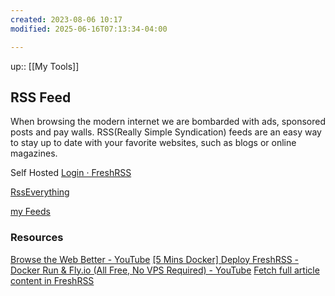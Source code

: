 ```yaml
---
created: 2023-08-06 10:17
modified: 2025-06-16T07:13:34-04:00

---
```

up::  [[My Tools]]

## RSS Feed

When browsing the modern internet we are bombarded with ads, sponsored posts and pay walls. RSS(Really Simple Syndication) feeds are an easy way to stay up to date with your favorite websites, such as blogs or online magazines.

Self Hosted
[Login · FreshRSS](https://freshrss-net.fly.dev/i/)

[RssEverything](https://rsseverything.com/newfeed)

[my Feeds](https://rsseverything.com/dashboard)

### Resources
[Browse the Web Better - YouTube](https://www.youtube.com/watch?v=nxV0CPNeFxY)
[[5 Mins Docker] Deploy FreshRSS - Docker Run & Fly.io (All Free, No VPS Required) - YouTube](https://www.youtube.com/watch?v=l-GsCak2fLM)
[Fetch full article content in FreshRSS](https://joelchrono12.xyz/blog/fetch-full-article-content-freshrss/)
